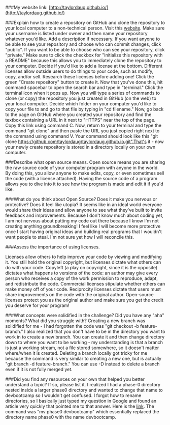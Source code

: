 ###My website link:
[http://taylordaug.github.io/](http://taylordaug.github.io/)

###Explain how to create a repository on GitHub and clone the repository to your local computer to a non-technical person.
Visit this [website](https://github.com/new). Make sure your username is listed under owner and then name your repository whatever you'd like. Add a description if necessary. If you want anyone to be able to see your repository and choose who can commit changes, click "public". If you want to be able to choose who can see your repository, click "private." Make sure to click the checkbox for "Initialize this repository with a README" because this allows you to immediately clone the repository to your computer. Decide if you'd like to add a license at the bottom. Different licenses allow outside users to do things to your code, such as modify, copy, and/or sell. Research these licenses before adding one! Click the green "Create repository" button to create it. Now that you've done this, hit command spacebar to open the search bar and type in "terminal." Click the terminal icon when it pops up. Now you will type a series of commands to clone (or copy) the repository you just created in GitHub (on the web) to your local computer. Decide which folder on your computer you'd like to copy your file to and go to that file by typing in "cd filename." Now, go back to the page on GitHub where you created your repository and find the textbox containing a URL in it next to "HTTPS" near the top of the page. Copy this link using command C. Now, return to your terminal and type the command "git clone" and then paste the URL you just copied right next to the command using command V. Your command should look like this "git clone https://github.com/taylordaug/taylordaug.github.io.git".That's it - now your newly create repository is stored in a directory locally on your own computer.

###Describe what open source means.
Open source means you are sharing the raw source code of your computer program with anyone in the world. By doing this, you allow anyone to make edits, copy, or even sometimes sell the code (with a license attached). Having the source code of a program allows you to dive into it to see how the program is made and edit it if you'd like.

###What do you think about Open Source? Does it make you nervous or protective? Does it feel like utopia?
It seems like in an ideal world everyone would share their ideas and allow anyone to see what they've built to invite feedback and improvements. Because I don't know much about coding yet, I am not nervous about putting my code out there because I know I'm not creating anything groundbreaking! I feel like I will become more protective once I start having original ideas and building real programs that I wouldn't want people to steal. I'm not sure yet how I will reconcile this.

###Assess the importance of using licenses.

Licenses allow others to help improve your code by viewing and modifying it. You still hold the original copyright, but licenses dictate what others can do with your code. Copyleft (a play on copyright, since it is the opposite) dictates what happens to versions of the code: an author may give every person who receives a copy of the work permission to reproduce, adapt, and redistribute the code. Commercial licenses stipulate whether others can make money off of your code. Reciprocity licenses dictate that users must share improvements on the code with the original author. Open-source licenses protect you as the original author and make sure you get the credit you deserve for your program!

###What concepts were solidified in the challenge? Did you have any "aha" moments? What did you struggle with?
Creating a new branch was solidified for me - I had forgotten the code was "git checkout -b feature-branch." I also realized that you don't have to be in the directory you want to work in to create a new branch. You can create it and then change directory down to where you want to be working - my understanding is that a branch is just a working stream, not a file stored somewhere, so it doesn't matter where/when it is created. Deleting a branch locally got tricky for me because the command is very similar to creating a new one, but is actually "git branch -d feature-branch." You can use -D instead to delete a branch even if it is not fully merged yet.

###Did you find any resources on your own that helped you better understand a topic? If so, please list it.
I realized I had a phase-0 directory nested inside a larger phase0 directory and wanted to change that name to devbootcamp so I wouldn't get confused. I forgot how to rename directories, so I basically just typed my question in Google and found an article very quickly that pointed me to that answer. Here is the [link](http://www.patrick-wied.at/blog/rename-files-and-folders-with-git). The command was "mv phase0 devbootcamp" which essentially replaced the directory name phase0 with the name devbootcamp.